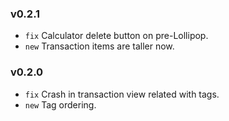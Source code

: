### v0.2.1
- `fix` Calculator delete button on pre-Lollipop.
- `new` Transaction items are taller now.

### v0.2.0
- `fix` Crash in transaction view related with tags.
- `new` Tag ordering.